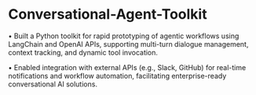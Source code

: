 # Conversational-Agent-Toolkit
• Built a Python toolkit for rapid prototyping of agentic workflows using LangChain and OpenAI APIs, supporting multi-turn dialogue management, context tracking, and dynamic tool invocation.

• Enabled integration with external APIs (e.g., Slack, GitHub) for real-time notifications and workflow automation, facilitating enterprise-ready conversational AI solutions.

